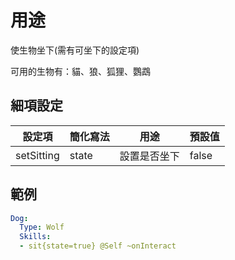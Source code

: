 用途
=======================
使生物坐下(需有可坐下的設定項)

可用的生物有：貓、狼、狐狸、鸚鵡

細項設定
----------

| 設定項 | 簡化寫法 | 用途 | 預設值 |
|-----------|-----------|------------------------------------|---------------|
| setSitting | state| 設置是否坐下 | false |

範例
--------
```yml
Dog:
  Type: Wolf
  Skills:
  - sit{state=true} @Self ~onInteract
```